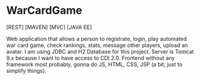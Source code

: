 # WarCardGame
[REST] [MAVEN] [MVC] [JAVA EE]

Web application that allows a person to registrate, login, play automated war card game, check rankings, stats, message other players, upload an avatar.
I am using JDBC and H2 Database for this project. Server is Tomcat 9.x because I want to have access to CDI 2.0. Frontend without any framework most probably, gonna do JS, HTML, CSS, JSP (a bit, just to simplify things).


